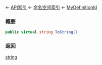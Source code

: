 ← [API索引](Api-Index) ← [命名空间索引](Namespace-Index) ← [MyDefinitionId](VRage.Game.MyDefinitionId)

### 概要

```csharp
public virtual string ToString()
```

### 返回

[string](https://docs.microsoft.com/en-us/dotnet/api/System.String?view=netframework-4.6)

